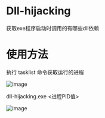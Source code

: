 # Dll-hijacking
获取exe程序启动时调用的有哪些dll依赖

# 使用方法
执行 tasklist 命令获取运行的进程

![image](https://github.com/user-attachments/assets/70ea34da-3e29-44f6-8f54-a04647ae0fbe)

dll-hijacking.exe <进程PID值> 

![image](https://github.com/user-attachments/assets/08d06b19-034a-4d1c-b37b-5ced1ec80ba9)
